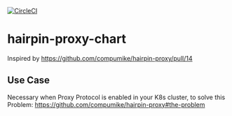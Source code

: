[![CircleCI](https://circleci.com/gh/w3f/hairpin-proxy-chart/tree/master.svg?style=svg)](https://circleci.com/gh/w3f/hairpin-proxy-chart/)

# hairpin-proxy-chart

Inspired by https://github.com/compumike/hairpin-proxy/pull/14

## Use Case

Necessary when Proxy Protocol is enabled in your K8s cluster, to solve this Problem: https://github.com/compumike/hairpin-proxy#the-problem
